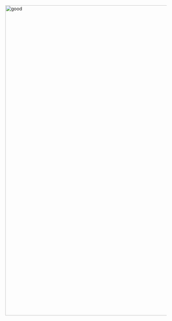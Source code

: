 <img width="968" alt="good" src="https://user-images.githubusercontent.com/100673590/166216211-492de287-42ca-426b-ab36-6d80b19bdcd1.png">

